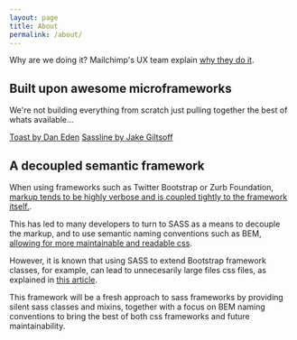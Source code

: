 ```yaml
---
layout: page
title: About
permalink: /about/
---
```


Why are we doing it? Mailchimp's UX team explain [why they do it](https://ux.mailchimp.com/patterns).

## Built upon awesome microframeworks

We're not building everything from scratch just pulling together the best of whats available...

[Toast by Dan Eden](http://daneden.github.io/Toast/)
[Sassline by Jake Giltsoff](http://sassline.com/)

## A decoupled semantic framework

When using frameworks such as Twitter Bootstrap or Zurb Foundation, [markup tends to be highly verbose and is coupled tightly to the framework itself.](https://coderwall.com/p/wixovg).

This has led to many developers to turn to SASS as a means to decouple the markup, and to use semantic naming conventions such as BEM, 
[allowing for more maintainable and readable css](http://www.integralist.co.uk/posts/maintainable-css-with-bem/).

However, it is known that using SASS to extend Bootstrap framework classes, for example, can lead to unnecesarily large files css files, as explained in [this article](http://thesassway.com/editorial/sass-doesnt-create-bad-code-bad-coders-do).

This framework will be a fresh approach to sass frameworks by providing silent sass classes and mixins, together with a focus on BEM naming conventions to bring the best of both css frameworks and future maintainability.

